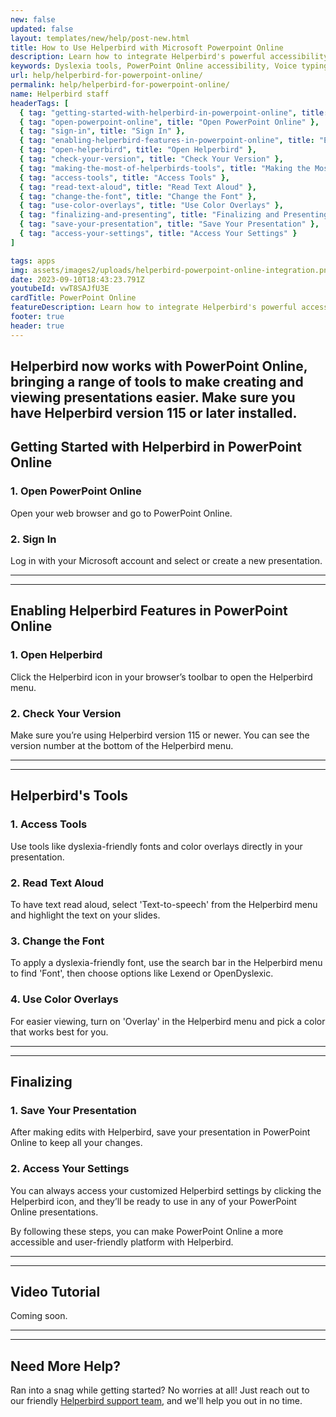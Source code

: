 ```yaml
---
new: false
updated: false
layout: templates/new/help/post-new.html
title: How to Use Helperbird with Microsoft Powerpoint Online
description: Learn how to integrate Helperbird's powerful accessibility tools with Powerpoint Online to make document editing and reading more accessible.
keywords: Dyslexia tools, PowerPoint Online accessibility, Voice typing for PowerPoint, Text to speech for PowerPoint, Dyslexia fonts for PowerPoint, Helperbird for Edge, Helperbird for Firefox, Helperbird for Chrome, Lexend for PowerPoint, OpenDyslexic for PowerPoint
url: help/helperbird-for-powerpoint-online/
permalink: help/helperbird-for-powerpoint-online/
name: Helperbird staff
headerTags: [
  { tag: "getting-started-with-helperbird-in-powerpoint-online", title: "Getting Started with Helperbird in PowerPoint Online" },
  { tag: "open-powerpoint-online", title: "Open PowerPoint Online" },
  { tag: "sign-in", title: "Sign In" },
  { tag: "enabling-helperbird-features-in-powerpoint-online", title: "Enabling Helperbird Features in PowerPoint Online" },
  { tag: "open-helperbird", title: "Open Helperbird" },
  { tag: "check-your-version", title: "Check Your Version" },
  { tag: "making-the-most-of-helperbirds-tools", title: "Making the Most of Helperbird's Tools" },
  { tag: "access-tools", title: "Access Tools" },
  { tag: "read-text-aloud", title: "Read Text Aloud" },
  { tag: "change-the-font", title: "Change the Font" },
  { tag: "use-color-overlays", title: "Use Color Overlays" },
  { tag: "finalizing-and-presenting", title: "Finalizing and Presenting" },
  { tag: "save-your-presentation", title: "Save Your Presentation" },
  { tag: "access-your-settings", title: "Access Your Settings" }
]

tags: apps
img: assets/images2/uploads/helperbird-powerpoint-online-integration.png
date: 2023-09-10T18:43:23.791Z
youtubeId: vwT8SAJfU3E
cardTitle: PowerPoint Online
featureDescription: Learn how to integrate Helperbird's powerful accessibility tools with Powerpoint Online to make document editing and reading more accessible.
footer: true
header: true
---
```


Helperbird now works with PowerPoint Online, bringing a range of tools to make creating and viewing presentations easier. Make sure you have Helperbird version 115 or later installed.
---

## Getting Started with Helperbird in PowerPoint Online

### 1. Open PowerPoint Online

Open your web browser and go to PowerPoint Online.

### 2. Sign In

Log in with your Microsoft account and select or create a new presentation.

---
---

## Enabling Helperbird Features in PowerPoint Online

### 1. Open Helperbird

Click the Helperbird icon in your browser’s toolbar to open the Helperbird menu.

### 2. Check Your Version

Make sure you’re using Helperbird version 115 or newer. You can see the version number at the bottom of the Helperbird menu.

---
---

## Helperbird's Tools

### 1. Access Tools

Use tools like dyslexia-friendly fonts and color overlays directly in your presentation.

### 2. Read Text Aloud

To have text read aloud, select 'Text-to-speech' from the Helperbird menu and highlight the text on your slides.

### 3. Change the Font

To apply a dyslexia-friendly font, use the search bar in the Helperbird menu to find 'Font', then choose options like Lexend or OpenDyslexic.

### 4. Use Color Overlays

For easier viewing, turn on 'Overlay' in the Helperbird menu and pick a color that works best for you.

---

---

## Finalizing

### 1. Save Your Presentation

After making edits with Helperbird, save your presentation in PowerPoint Online to keep all your changes.

### 2. Access Your Settings

You can always access your customized Helperbird settings by clicking the Helperbird icon, and they’ll be ready to use in any of your PowerPoint Online presentations.

By following these steps, you can make PowerPoint Online a more accessible and user-friendly platform with Helperbird.



---
---

## Video Tutorial

Coming soon.

---
---

## Need More Help?

Ran into a snag while getting started? No worries at all! Just reach out to our friendly [Helperbird support team](/support/), and we'll help you out in no time.



